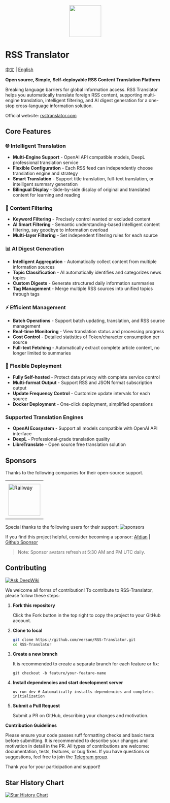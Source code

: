 <div align="center">
<img src="/assets/logo.svg" width="100" height="100">
</div>

# RSS Translator
[中文](/) | [English](/en)

**Open source, Simple, Self-deployable RSS Content Translation Platform**

Breaking language barriers for global information access. RSS Translator helps you automatically translate foreign RSS content, supporting multi-engine translation, intelligent filtering, and AI digest generation for a one-stop cross-language information solution.

Official website: [rsstranslator.com](https://rsstranslator.com)

## Core Features

### 🌐 Intelligent Translation
- **Multi-Engine Support** - OpenAI API compatible models, DeepL professional translation service
- **Flexible Configuration** - Each RSS feed can independently choose translation engine and strategy
- **Smart Translation** - Support title translation, full-text translation, or intelligent summary generation
- **Bilingual Display** - Side-by-side display of original and translated content for learning and reading

### 🎯 Content Filtering
- **Keyword Filtering** - Precisely control wanted or excluded content
- **AI Smart Filtering** - Semantic understanding-based intelligent content filtering, say goodbye to information overload
- **Multi-layer Filtering** - Set independent filtering rules for each source

### 📊 AI Digest Generation
- **Intelligent Aggregation** - Automatically collect content from multiple information sources
- **Topic Classification** - AI automatically identifies and categorizes news topics
- **Custom Digests** - Generate structured daily information summaries
- **Tag Management** - Merge multiple RSS sources into unified topics through tags

### ⚡ Efficient Management
- **Batch Operations** - Support batch updating, translation, and RSS source management
- **Real-time Monitoring** - View translation status and processing progress
- **Cost Control** - Detailed statistics of Token/character consumption per source
- **Full-text Fetching** - Automatically extract complete article content, no longer limited to summaries

### 🔧 Flexible Deployment
- **Fully Self-hosted** - Protect data privacy with complete service control
- **Multi-format Output** - Support RSS and JSON format subscription output
- **Update Frequency Control** - Customize update intervals for each source
- **Docker Deployment** - One-click deployment, simplified operations
   
### Supported Translation Engines

- **OpenAI Ecosystem** - Support all models compatible with OpenAI API interface
- **DeepL** - Professional-grade translation quality
- **LibreTranslate** - Open source free translation solution

## Sponsors

Thanks to the following companies for their open-source support.

<table>
  <tr>
    <td style="padding:10px;">
      <a href="https://www.railway.app">
        <img src="https://railway.app/brand/logo-light.png" alt="Railway" style="width:100px; height:100px;">
      </a>
    </td>
  </tr>
</table>

Special thanks to the following users for their support:
![sponsors](https://supporters.versun.me/sponsors.svg)

If you find this project helpful, consider becoming a sponsor: [Afdian](https://afdian.com/a/versun) | [Github Sponsor](https://github.com/sponsors/versun)
> Note: Sponsor avatars refresh at 5:30 AM and PM UTC daily.

## Contributing
[![Ask DeepWiki](https://deepwiki.com/badge.svg)](https://deepwiki.com/versun/RSS-Translator)

We welcome all forms of contribution! To contribute to RSS-Translator, please follow these steps:

1. **Fork this repository**  

   Click the Fork button in the top right to copy the project to your GitHub account.

2. **Clone to local**  
   ```bash
   git clone https://github.com/versun/RSS-Translator.git
   cd RSS-Translator
   ```

3. **Create a new branch**

    It is recommended to create a separate branch for each feature or fix:
    ```
    git checkout -b feature/your-feature-name
    ```

4. **Install dependencies and start development server**
    ```
    uv run dev # Automatically installs dependencies and completes initialization
    ```

6. **Submit a Pull Request**

    Submit a PR on GitHub, describing your changes and motivation.


**Contribution Guidelines**

  Please ensure your code passes ruff formatting checks and basic tests before submitting.
  It is recommended to describe your changes and motivation in detail in the PR.
  All types of contributions are welcome: documentation, tests, features, or bug fixes.
  If you have questions or suggestions, feel free to join the [Telegram group](https://t.me/rsstranslator).

  Thank you for your participation and support!


## Star History Chart

[![Star History Chart](https://api.star-history.com/svg?repos=rss-translator/RSS-Translator&type=Date)](https://star-history.com/#rss-translator/RSS-Translator&Date)


